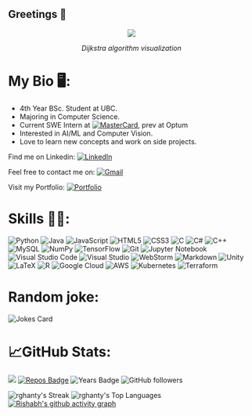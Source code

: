 ## Greetings 👋

<p align = "center"><img src = "https://github.com/rghanty/rghanty/assets/99227180/2dca89e6-e5e1-4e47-a954-428944db1860"></p>
<p align = "center"><i>Dijkstra algorithm visualization</i></p> 


# My Bio 🖥️:
 - 4th Year BSc. Student at UBC.
 - Majoring in Computer Science.
 - Current SWE Intern at [![MasterCard](https://img.shields.io/badge/Mastercard-ff1919?logo=mastercard&logoColor=ffd919)](https://www.mastercard.ca/en-ca.html), prev at Optum
 - Interested in AI/ML and Computer Vision.
 - Love to learn new concepts and work on side projects.

Find me on Linkedin: [![LinkedIn](https://img.shields.io/badge/linkedin-%230077B5.svg?style=for-the-badge&logo=linkedin&logoColor=white)](https://www.linkedin.com/in/rishabh-ghanty-b1758a211/)

Feel free to contact me on: [![Gmail](https://img.shields.io/badge/Gmail-D14836?style=for-the-badge&logo=gmail&logoColor=white)](mailto:rishabhg260203@gmail.com)

Visit my Portfolio: [![Portfolio](https://img.shields.io/badge/Portfolio-%23000000.svg?style=for-the-badge&logo=firefox&logoColor=#FF7139)](https://rghanty.github.io/)


# Skills 👨‍💻:
![Python](https://img.shields.io/badge/python-3670A0?style=for-the-badge&logo=python&logoColor=ffdd54) 
![Java](https://img.shields.io/badge/java-%23ED8B00.svg?style=for-the-badge&logo=openjdk&logoColor=white)
![JavaScript](https://img.shields.io/badge/javascript-%23323330.svg?style=for-the-badge&logo=javascript&logoColor=%23F7DF1E)
![HTML5](https://img.shields.io/badge/html5-%23E34F26.svg?style=for-the-badge&logo=html5&logoColor=white)
![CSS3](https://img.shields.io/badge/css3-%231572B6.svg?style=for-the-badge&logo=css3&logoColor=white)
![C](https://img.shields.io/badge/c-%2300599C.svg?style=for-the-badge&logo=c&logoColor=white)
![C#](https://img.shields.io/badge/c%23-%23239120.svg?style=for-the-badge&logo=csharp&logoColor=white)
![C++](https://img.shields.io/badge/c++-%2300599C.svg?style=for-the-badge&logo=c%2B%2B&logoColor=white)
![MySQL](https://img.shields.io/badge/mysql-4479A1.svg?style=for-the-badge&logo=mysql&logoColor=white)
![NumPy](https://img.shields.io/badge/numpy-%23013243.svg?style=for-the-badge&logo=numpy&logoColor=white)
![TensorFlow](https://img.shields.io/badge/TensorFlow-%23FF6F00.svg?style=for-the-badge&logo=TensorFlow&logoColor=white)
![Git](https://img.shields.io/badge/git-%23F05033.svg?style=for-the-badge&logo=git&logoColor=white)
![Jupyter Notebook](https://img.shields.io/badge/jupyter-%23FA0F00.svg?style=for-the-badge&logo=jupyter&logoColor=white)
![Visual Studio Code](https://img.shields.io/badge/Visual%20Studio%20Code-0078d7.svg?style=for-the-badge&logo=visual-studio-code&logoColor=white)
![Visual Studio](https://img.shields.io/badge/Visual%20Studio-5C2D91.svg?style=for-the-badge&logo=visual-studio&logoColor=white)
![WebStorm](https://img.shields.io/badge/webstorm-143?style=for-the-badge&logo=webstorm&logoColor=white&color=black)
![Markdown](https://img.shields.io/badge/markdown-%23000000.svg?style=for-the-badge&logo=markdown&logoColor=white)
![Unity](https://img.shields.io/badge/unity-%23000000.svg?style=for-the-badge&logo=unity&logoColor=white)
![LaTeX](https://img.shields.io/badge/latex-%23008080.svg?style=for-the-badge&logo=latex&logoColor=white)
![R](https://img.shields.io/badge/r-%23276DC3.svg?style=for-the-badge&logo=r&logoColor=white)
![Google Cloud](https://img.shields.io/badge/GoogleCloud-%234285F4.svg?style=for-the-badge&logo=google-cloud&logoColor=white)
![AWS](https://img.shields.io/badge/AWS-%23FF9900.svg?style=for-the-badge&logo=amazon-aws&logoColor=white)
![Kubernetes](https://img.shields.io/badge/kubernetes-%23326ce5.svg?style=for-the-badge&logo=kubernetes&logoColor=white)
![Terraform](https://img.shields.io/badge/terraform-%235835CC.svg?style=for-the-badge&logo=terraform&logoColor=white)




# Random joke:
![Jokes Card](https://readme-jokes.vercel.app/api?hideBorder&theme=cobalt)


# 📈GitHub Stats:
![](https://komarev.com/ghpvc/?username=rghanty&color=blue&abbreviated=true)
[![Repos Badge](https://badges.pufler.dev/repos/rghanty)](https://github.com/rghanty?tab=repositories)
![Years Badge](https://badges.pufler.dev/years/rghanty)
![GitHub followers](https://img.shields.io/github/followers/rghanty)







![rghanty's Streak](https://github-readme-streak-stats.herokuapp.com/?user=rghanty&theme=algolia&hide_border=true)
![rghanty's Top Languages](https://github-readme-stats.vercel.app/api/top-langs/?username=rghanty&theme=algolia&show_icons=true&hide_border=true&layout=compact)
[![Rishabh's github activity graph](https://github-readme-activity-graph.vercel.app/graph?username=rghanty&bg_color=281f28&color=9588f1&line=ea1a44&point=876cea&area=true&hide_border=true)](https://github.com/rghanty/github-readme-activity-graph)
